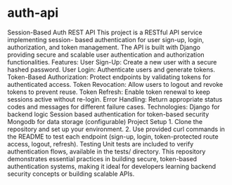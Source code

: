 # auth-api
 Session-Based Auth REST API  This project is a RESTful API service implementing session- based authentication for user sign-up, login, authorization, and token management. The API is built with Django providing secure and scalable user authentication and authorization functionalities.  Features:  User Sign-Up: Create a new user with a secure hashed password.  User Login: Authenticate users and generate tokens.  Token-Based Authorization: Protect endpoints by validating tokens for authenticated access.  Token Revocation: Allow users to logout and revoke tokens to prevent reuse.  Token Refresh: Enable token renewal to keep sessions active without re-login.  Error Handling: Return appropriate status codes and messages for different failure cases.   Technologies: Django for backend logic  Session based authentication for token-based security Mongodb for data storage (configurable)     Project Setup  1. Clone the repository and set up your environment.    2. Use provided curl commands in the README to test each endpoint (sign-up, login, token-protected route access, logout, refresh).    Testing  Unit tests are included to verify authentication flows, available in the tests/ directory.  This repository demonstrates essential practices in building secure, token-based authentication systems, making it ideal for developers learning backend security concepts or building scalable APIs. 
